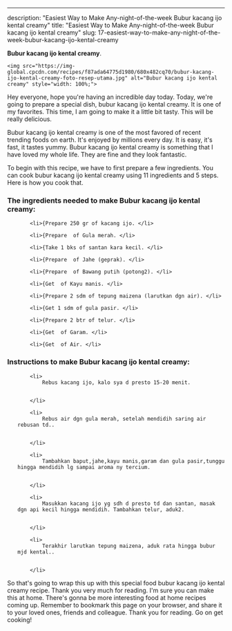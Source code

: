 ---
description: "Easiest Way to Make Any-night-of-the-week Bubur kacang ijo kental creamy"
title: "Easiest Way to Make Any-night-of-the-week Bubur kacang ijo kental creamy"
slug: 17-easiest-way-to-make-any-night-of-the-week-bubur-kacang-ijo-kental-creamy

<p>
	<strong>Bubur kacang ijo kental creamy</strong>. 
	
</p>
<p>
	
	<img src="https://img-global.cpcdn.com/recipes/f87ada64775d1980/680x482cq70/bubur-kacang-ijo-kental-creamy-foto-resep-utama.jpg" alt="Bubur kacang ijo kental creamy" style="width: 100%;">
	
	
</p>
<p>
	Hey everyone, hope you're having an incredible day today. Today, we're going to prepare a special dish, bubur kacang ijo kental creamy. It is one of my favorites. This time, I am going to make it a little bit tasty. This will be really delicious.
</p>
	
<p>
	Bubur kacang ijo kental creamy is one of the most favored of recent trending foods on earth. It's enjoyed by millions every day. It is easy, it's fast, it tastes yummy. Bubur kacang ijo kental creamy is something that I have loved my whole life. They are fine and they look fantastic.
</p>
<p>
	
</p>

<p>
To begin with this recipe, we have to first prepare a few ingredients. You can cook bubur kacang ijo kental creamy using 11 ingredients and 5 steps. Here is how you cook that.
</p>

<h3>The ingredients needed to make Bubur kacang ijo kental creamy:</h3>

<ol>
	
		<li>{Prepare 250 gr of kacang ijo. </li>
	
		<li>{Prepare  of Gula merah. </li>
	
		<li>{Take 1 bks of santan kara kecil. </li>
	
		<li>{Prepare  of Jahe (geprak). </li>
	
		<li>{Prepare  of Bawang putih (potong2). </li>
	
		<li>{Get  of Kayu manis. </li>
	
		<li>{Prepare 2 sdm of tepung maizena (larutkan dgn air). </li>
	
		<li>{Get 1 sdm of gula pasir. </li>
	
		<li>{Prepare 2 btr of telur. </li>
	
		<li>{Get  of Garam. </li>
	
		<li>{Get  of Air. </li>
	
</ol>
<p>
	
</p>

<h3>Instructions to make Bubur kacang ijo kental creamy:</h3>

<ol>
	
		<li>
			Rebus kacang ijo, kalo sya d presto 15-20 menit.
			
			
		</li>
	
		<li>
			Rebus air dgn gula merah, setelah mendidih saring air rebusan td..
			
			
		</li>
	
		<li>
			Tambahkan baput,jahe,kayu manis,garam dan gula pasir,tunggu hingga mendidih lg sampai aroma ny tercium.
			
			
		</li>
	
		<li>
			Masukkan kacang ijo yg sdh d presto td dan santan, masak dgn api kecil hingga mendidih. Tambahkan telur, aduk2.
			
			
		</li>
	
		<li>
			Terakhir larutkan tepung maizena, aduk rata hingga bubur mjd kental..
			
			
		</li>
	
</ol>

<p>
	
</p>

<p>
	So that's going to wrap this up with this special food bubur kacang ijo kental creamy recipe. Thank you very much for reading. I'm sure you can make this at home. There's gonna be more interesting food at home recipes coming up. Remember to bookmark this page on your browser, and share it to your loved ones, friends and colleague. Thank you for reading. Go on get cooking!
</p>
